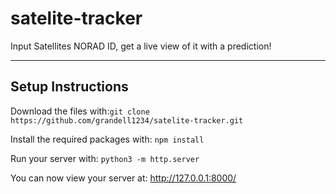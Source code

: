 # satelite-tracker
Input Satellites NORAD ID, get a live view of it with a prediction!
___
## Setup Instructions

Download the files with:```git clone https://github.com/grandell1234/satelite-tracker.git```

Install the required packages with: ```npm install```

Run your server with: ```python3 -m http.server```

You can now view your server at: http://127.0.0.1:8000/
